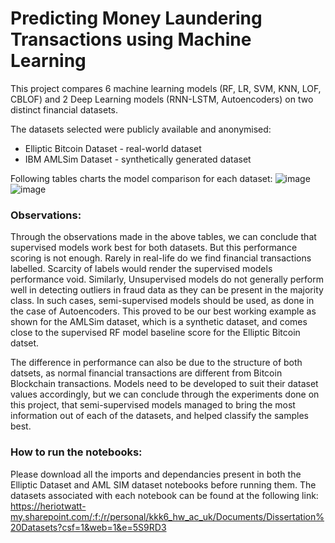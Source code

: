# Predicting Money Laundering Transactions using Machine Learning
This project compares 6 machine learning models (RF, LR, SVM, KNN, LOF, CBLOF) and 2 Deep Learning models (RNN-LSTM, Autoencoders) on two distinct financial datasets. 

The datasets selected were publicly available and anonymised:
- Elliptic Bitcoin Dataset - real-world dataset
- IBM AMLSim Dataset - synthetically generated dataset

Following tables charts the model comparison for each dataset:
![image](https://github.com/KulsoomKamilKhan/Fraud_Detection_ML/assets/71809252/027bc9c2-7df2-4014-850b-030f19eb85d0)
![image](https://github.com/KulsoomKamilKhan/Fraud_Detection_ML/assets/71809252/6a521a5b-e475-499b-b4b5-3c6dca5f3b4f)

### Observations:
Through the observations made in the above tables, we can conclude that supervised models work best for both datasets. But this performance scoring is not enough. Rarely in real-life do we find financial transactions labelled. Scarcity of labels would render the supervised models performance void. Similarly, Unsupervised models do not generally perform well in detecting outliers in fraud data as they can be present in the majority class. In such cases, semi-supervised models should be used, as done in the case of Autoencoders. This proved to be our best working example as shown for the AMLSim dataset, which is a synthetic dataset, and comes close to the supervised RF model baseline score for the Elliptic Bitcoin datset.

The difference in performance can also be due to the structure of both datsets, as normal financial transactions are different from Bitcoin Blockchain transactions. Models need to be developed to suit their dataset values accordingly, but we can conclude through the experiments done on this project, that semi-supervised models managed to bring the most information out of each of the datasets, and helped classify the samples best.

### How to run the notebooks:
Please download all the imports and dependancies present in both the Elliptic Dataset and AML SIM dataset notebooks before running them. The datasets associated with each notebook can be found at the following link:  
https://heriotwatt-my.sharepoint.com/:f:/r/personal/kkk6_hw_ac_uk/Documents/Dissertation%20Datasets?csf=1&web=1&e=5S9RD3

